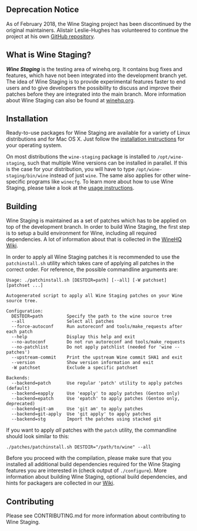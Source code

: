 Deprecation Notice
------------------

As of February 2018, the Wine Staging project has been discontinued by the original
maintainers. Alistair Leslie-Hughes has volunteered to continue the project
at his own [GitHub repository](https://github.com/wine-staging/wine-staging).

What is Wine Staging?
---------------------

***Wine Staging*** is the testing area of winehq.org. It contains bug fixes and
features, which have not been integrated into the development branch yet. The
idea of Wine Staging is to provide experimental features faster to end users and
to give developers the possibility to discuss and improve their patches before
they are integrated into the main branch. More information about Wine Staging
can also be found at [winehq.org](https://www.winehq.org).

Installation
------------

Ready-to-use packages for Wine Staging are available for a variety of Linux
distributions and for Mac OS X. Just follow the
[installation instructions](https://wiki.winehq.org/Download)
for your operating system.

On most distributions the `wine-staging` package is installed to
`/opt/wine-staging`, such that multiple Wine versions can be installed in
parallel. If this is the case for your distribution, you will have to type
`/opt/wine-staging/bin/wine` instead of just `wine`. The same also applies for
other wine-specific programs like `winecfg`. To learn more about how to use
Wine Staging, please take a look at the
[usage instructions](https://github.com/wine-compholio/wine-staging/wiki/Usage).

Building
--------

Wine Staging is maintained as a set of patches which has to be applied on top of
the development branch. In order to build Wine Staging, the first step is to
setup a build environment for Wine, including all required dependencies. A lot
of information about that is collected in the
[WineHQ Wiki](http://wiki.winehq.org/BuildingWine).

In order to apply all Wine Staging patches it is recommended to use the
`patchinstall.sh` utility which takes care of applying all patches in the
correct order. For reference, the possible commandline arguments are:

```
Usage: ./patchinstall.sh [DESTDIR=path] [--all] [-W patchset] [patchset ...]

Autogenerated script to apply all Wine Staging patches on your Wine
source tree.

Configuration:
  DESTDIR=path         Specify the path to the wine source tree
  --all                Select all patches
  --force-autoconf     Run autoreconf and tools/make_requests after each patch
  --help               Display this help and exit
  --no-autoconf        Do not run autoreconf and tools/make_requests
  --no-patchlist       Do not apply patchlist (needed for 'wine --patches')
  --upstream-commit    Print the upstream Wine commit SHA1 and exit
  --version            Show version information and exit
  -W patchset          Exclude a specific patchset

Backends:
  --backend=patch      Use regular 'patch' utility to apply patches (default)
  --backend=eapply     Use 'eapply' to apply patches (Gentoo only)
  --backend=epatch     Use 'epatch' to apply patches (Gentoo only, deprecated)
  --backend=git-am     Use 'git am' to apply patches
  --backend=git-apply  Use 'git apply' to apply patches
  --backend=stg        Import the patches using stacked git
```

If you want to apply *all* patches with the `patch` utility, the commandline
should look similar to this:
```
./patches/patchinstall.sh DESTDIR="/path/to/wine" --all
```

Before you proceed with the compilation, please make sure that you installed all
additional build dependencies required for the Wine Staging features you are
interested in (check output of `./configure`). More information about building
Wine Staging, optional build dependencies, and hints for packagers are collected
in our [Wiki](https://github.com/wine-compholio/wine-staging/wiki/Packaging).

Contributing
------------

Please see CONTRIBUTING.md for more information about contributing to Wine
Staging.
